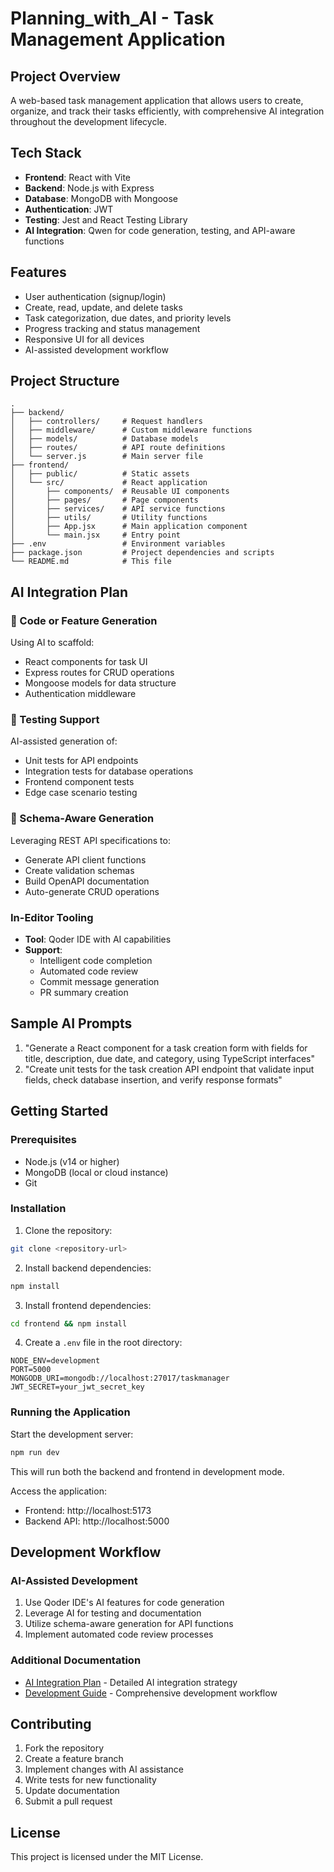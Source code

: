 # Planning_with_AI - Task Management Application

## Project Overview

A web-based task management application that allows users to create, organize, and track their tasks efficiently, with comprehensive AI integration throughout the development lifecycle.

## Tech Stack

- **Frontend**: React with Vite
- **Backend**: Node.js with Express
- **Database**: MongoDB with Mongoose
- **Authentication**: JWT
- **Testing**: Jest and React Testing Library
- **AI Integration**: Qwen for code generation, testing, and API-aware functions

## Features

- User authentication (signup/login)
- Create, read, update, and delete tasks
- Task categorization, due dates, and priority levels
- Progress tracking and status management
- Responsive UI for all devices
- AI-assisted development workflow

## Project Structure

```
.
├── backend/
│   ├── controllers/     # Request handlers
│   ├── middleware/      # Custom middleware functions
│   ├── models/          # Database models
│   ├── routes/          # API route definitions
│   └── server.js        # Main server file
├── frontend/
│   ├── public/          # Static assets
│   └── src/             # React application
│       ├── components/  # Reusable UI components
│       ├── pages/       # Page components
│       ├── services/    # API service functions
│       ├── utils/       # Utility functions
│       ├── App.jsx      # Main application component
│       └── main.jsx     # Entry point
├── .env                 # Environment variables
├── package.json         # Project dependencies and scripts
└── README.md            # This file
```

## AI Integration Plan

### 🧱 Code or Feature Generation

Using AI to scaffold:

- React components for task UI
- Express routes for CRUD operations
- Mongoose models for data structure
- Authentication middleware

### 🧪 Testing Support

AI-assisted generation of:

- Unit tests for API endpoints
- Integration tests for database operations
- Frontend component tests
- Edge case scenario testing

### 📡 Schema-Aware Generation

Leveraging REST API specifications to:

- Generate API client functions
- Create validation schemas
- Build OpenAPI documentation
- Auto-generate CRUD operations

### In-Editor Tooling

- **Tool**: Qoder IDE with AI capabilities
- **Support**:
  - Intelligent code completion
  - Automated code review
  - Commit message generation
  - PR summary creation

## Sample AI Prompts

1. "Generate a React component for a task creation form with fields for title, description, due date, and category, using TypeScript interfaces"
2. "Create unit tests for the task creation API endpoint that validate input fields, check database insertion, and verify response formats"

## Getting Started

### Prerequisites

- Node.js (v14 or higher)
- MongoDB (local or cloud instance)
- Git

### Installation

1. Clone the repository:

```bash
git clone <repository-url>
```

2. Install backend dependencies:

```bash
npm install
```

3. Install frontend dependencies:

```bash
cd frontend && npm install
```

4. Create a `.env` file in the root directory:

```env
NODE_ENV=development
PORT=5000
MONGODB_URI=mongodb://localhost:27017/taskmanager
JWT_SECRET=your_jwt_secret_key
```

### Running the Application

Start the development server:

```bash
npm run dev
```

This will run both the backend and frontend in development mode.

Access the application:

- Frontend: http://localhost:5173
- Backend API: http://localhost:5000

## Development Workflow

### AI-Assisted Development

1. Use Qoder IDE's AI features for code generation
2. Leverage AI for testing and documentation
3. Utilize schema-aware generation for API functions
4. Implement automated code review processes

### Additional Documentation

- [AI Integration Plan](AI_INTEGRATION_PLAN.md) - Detailed AI integration strategy
- [Development Guide](DEVELOPMENT_GUIDE.md) - Comprehensive development workflow

## Contributing

1. Fork the repository
2. Create a feature branch
3. Implement changes with AI assistance
4. Write tests for new functionality
5. Update documentation
6. Submit a pull request

## License

This project is licensed under the MIT License.

